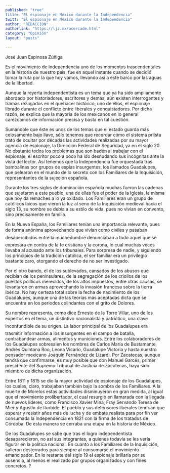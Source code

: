 ```yaml
---
published: "true"
title: "El espionaje en México durante la Independencia"
twitt: "El espionaje en México durante la Independencia"
author: "REDACCION"
authorlink: "https://ljz.mx/acercade.html"
category: "Opinión"
layout: "posts"

---
```



  José Juan Espinosa Zúñiga



  Es el movimiento de Independencia uno de los momentos trascendentales en la historia de nuestro país, fue en aquel instante cuando se decidió tomar la ruta por la que hoy vamos, llevando así a este barco por las aguas de la libertad.



  Aunque la reyerta independentista es un tema que ya ha sido ampliamente abordado por historiadores, escritores y demás, aún existen interrogantes y tramas rezagados en el quehacer histórico, uno de ellos, el espionaje librado durante el conflicto entre liberales y conquistadores. Por dicha razón, se explica que la mayoría de los mexicanos en lo general carezcamos de información precisa y basta en tal cuestión.



  Sumándole que éste es unos de los temas que el estado guarda más celosamente bajo llave, sólo tenemos que recordar cómo el sistema priísta trató de ocultar por décadas las actividades realizadas por su mayor agencia de espionaje, la Dirección Federal de Seguridad, ya en el siglo 20. No obstante todos los problemas que son badén al trabajar con el espionaje, el escritor poco a poco ha ido desnudando sus incógnitas ante la vista del lector. Así tenemos que la Independencia fue orquestada tras bambalinas por grupos de espías insurgentes, los llamados Guadalupes, que pelearon en el mundo de lo secreto con los Familiares de la Inquisición, representantes de la sujeción española.



  Durante los tres siglos de dominación española muchas fueron las cadenas que sujetaron a este pueblo, una de ellas fue el poder de la Iglesia, la misma que hoy da remaches a lo ya oxidado. Los Familiares eran un grupo de católicos laicos que vieron la luz al seno de la Inquisición medieval hacia el siglo 13, su nombre se debía a su estilo de vida, pues no vivían en convento, sino precisamente en familia.



  En la Nueva España, los Familiares tenían una importancia relevante, pues de forma anónima aprovechando que vivían como civiles y pasaban desapercibidos entre la muchedumbre denunciaban a todo aquel que se expresara en contra de la fe cristiana y la corona, lo cual muchas veces llevaba al acusado ante los tribunales. Para sorpresa de nadie, y siguiendo los principios de la tradición católica, el ser familiar era un privilegio bastante caro, otorgando el derecho de no ser investigado.



  Por el otro bando, el de los sublevados, cansados de los abusos que recibían de los peninsulares, de la segregación de los criollos de los puestos políticos merecidos, de los altos impuestos, entre otras causas, se levantaron en armas aprovechando la invasión francesa sobre la tierra ibérica. No hay certeza total sobre la fecha de nacimiento de los Guadalupes, aunque una de las teorías más aceptadas dicta que se encuentra en los periodos colindantes con el grito de Dolores.



  Su nombre representa, como dice Ernesto de la Torre Villar, uno de los expertos en el tema, un distintivo nacionalista y patriótico, una clave inconfundible de su origen. La labor principal de los Guadalupes era trasmitir información a los insurgentes en el campo de batalla, contrabandear armas, alimentos y municiones. Entre los colaboradores de los Guadalupes sobresalen los nombres de Carlos María de Bustamante, Andrés Quintana Roo, Leona Vicario, Guadalupe Victoria y hasta nuestro pensador mexicano Joaquín Fernández de Lizardi. Por Zacatecas, aunque tendrá que confirmarse, es muy posible que don Manuel Garcés, primer presidente del Supremo Tribunal de Justicia de Zacatecas, haya sido miembro de dicha organización.



  Entre 1811 y 1815 se dio la mayor actividad de espionaje de los Guadalupes, los cuales, claro, trabajaban también bajo la sombra de los Familiares. A la muerte de Morelos estas actividades disminuyeron en gran medida, al igual que el movimiento prolibertador, el cual resurgió en llamarada con la llegada de nuevos líderes, como Francisco Xavier Mina, Fray Servando Teresa de Mier y Agustín de Iturbide. El pueblo y sus defensores liberales tendrían que esperar y resistir años más de lucha y de embate realista para por fin ver consumada la Independencia en 1821 con la firma de los tratados de Córdoba. De esta manera se cerraba una etapa en la historia de México.



  De los Guadalupes se sabe que tras el logro independentista desaparecieron, no así sus integrantes, a quienes todavía se les vería figurar en la política nacional. En cuanto a los Familiares de la Inquisición, salieron desterrados para siempre al consumarse el movimiento emancipador. En lo restante del siglo 19 el espionaje brillaría por su ausencia, al menos el realizado por grupos organizados y con fines concretos. ?


